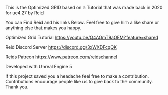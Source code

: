 This is the Optimized GRID based on a Tutorial that was made back in 2020 for ue4.27 by Reid 

You can Find Reid and his links Below. 
Feel free to give him a like share or 
anything else that makes you happy.

Optimized Grid Tutorial
https://youtu.be/Q4AOmT9aOEM?feature=shared

Reid Discord Server
https://discord.gg/3xWXDFcqQK

Reids Patreon
https://www.patreon.com/reidschannel

Developed with Unreal Engine 5

If this project saved you a headache feel free to make a contribution.
Contributions encourage people like us to give back to the community.
Thank you.
